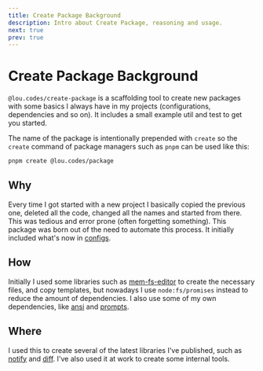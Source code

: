 ```yaml
---
title: Create Package Background
description: Intro about Create Package, reasoning and usage.
next: true
prev: true
---
```


# Create Package Background

`@lou.codes/create-package` is a scaffolding tool to create new packages with
some basics I always have in my projects (configurations, dependencies and so
on). It includes a small example util and test to get you started.

The name of the package is intentionally prepended with `create` so the `create`
command of package managers such as `pnpm` can be used like this:

```bash
pnpm create @lou.codes/package
```

## Why

Every time I got started with a new project I basically copied the previous one,
deleted all the code, changed all the names and started from there. This was
tedious and error prone (often forgetting something). This package was born out
of the need to automate this process. It initially included what's now in
[configs][configs].

## How

Initially I used some libraries such as [mem-fs-editor][mem-fs-editor] to create
the necessary files, and copy templates, but nowadays I use `node:fs/promises`
instead to reduce the amount of dependencies. I also use some of my own
dependencies, like [ansi][ansi] and [prompts][prompts].

## Where

I used this to create several of the latest libraries I've published, such as
[notify][notify] and [diff][diff]. I've also used it at work to create some
internal tools.

<!-- Reference -->

[configs]: ../lou_codes_configs/
[mem-fs-editor]: https://npm.im/mem-fs-editor
[notify]: ../lou_codes_notify/
[diff]: ../lou_codes_diff/
[ansi]: ../lou_codes_ansi/
[prompts]: ../lou_codes_prompts/
